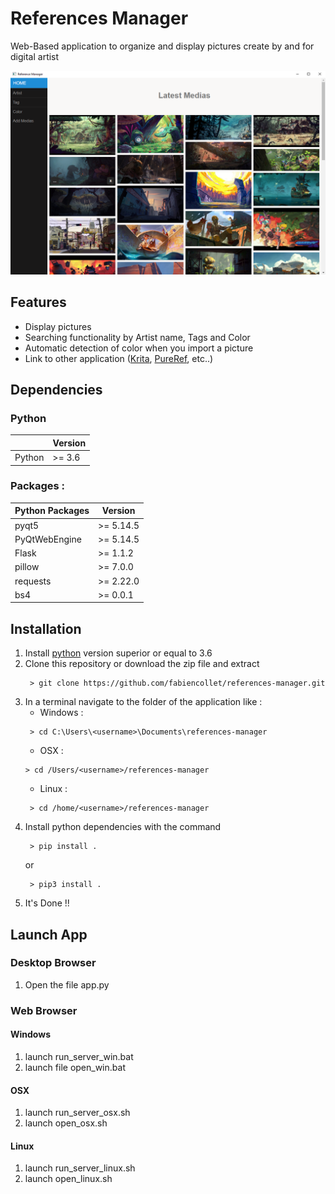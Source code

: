 # References Manager
Web-Based application to organize and display pictures create by and for digital artist


![references-manager](static/docs/screen_01.png)


Features
--------

- Display pictures
- Searching functionality by Artist name, Tags and Color
- Automatic detection of color when you import a picture
- Link to other application ([Krita](https://krita.org/en/), [PureRef](https://www.pureref.com/), etc..) 

Dependencies
------------

### Python 

|        | Version |
| ------ | ------- |
| Python | \>= 3.6 |

### Packages :

| Python Packages      | Version     |
| -------------------- | ----------- |
| pyqt5                | \>= 5.14.5  |
| PyQtWebEngine        | \>= 5.14.5  |
| Flask                | \>= 1.1.2   |
| pillow               | \>= 7.0.0   |
| requests             | \>= 2.22.0  |
| bs4                  | \>= 0.0.1   |

Installation
------------

1. Install [python](https://www.python.org/) version superior or equal to 3.6
2. Clone this repository or download the zip file and extract
   ```
    > git clone https://github.com/fabiencollet/references-manager.git
   ```
3. In a terminal navigate to the folder of the application like :
   - Windows :
   ```
    > cd C:\Users\<username>\Documents\references-manager
   ```
   - OSX :
    ```
    > cd /Users/<username>/references-manager
   ```
   - Linux :
   ```
    > cd /home/<username>/references-manager
   ```
4. Install python dependencies with the command
   ```
    > pip install .
   ```
   or
   ```
    > pip3 install .
   ```
5. It's Done !!

Launch App
----------

### Desktop Browser
1. Open the file app.py

### Web Browser

#### Windows

1. launch run_server_win.bat
2. launch file open_win.bat

#### OSX

1. launch run_server_osx.sh
2. launch open_osx.sh

#### Linux

1. launch run_server_linux.sh
2. launch open_linux.sh
